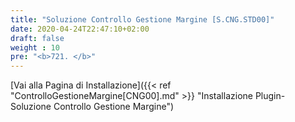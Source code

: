 ```yaml
---
title: "Soluzione Controllo Gestione Margine [S.CNG.STD00]"
date: 2020-04-24T22:47:10+02:00
draft: false
weight : 10
pre: "<b>721. </b>"
---
```


[Vai alla Pagina di Installazione]({{< ref "ControlloGestioneMargine[CNG00].md" >}} "Installazione Plugin-Soluzione Controllo Gestione Margine")
